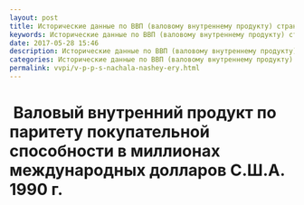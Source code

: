 ```yaml
---
layout: post
title: Исторические данные по ВВП (валовому внутреннему продукту) стран
keywords: Исторические данные по ВВП (валовому внутреннему продукту) стран
date: 2017-05-28 15:46
description: Исторические данные по ВВП (валовому внутреннему продукту) стран
categories: Исторические данные по ВВП (валовому внутреннему продукту) стран
permalink: vvpi/v-p-p-s-nachala-nashey-ery.html
---
```


#  Валовый внутренний продукт по паритету покупательной способности в миллионах международных долларов С.Ш.А. 1990 г.
